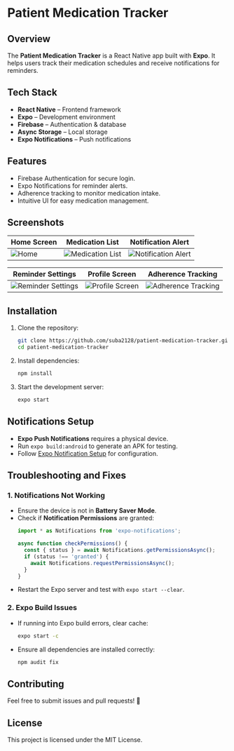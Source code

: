 # Patient Medication Tracker

## Overview
The **Patient Medication Tracker** is a React Native app built with **Expo**. It helps users track their medication schedules and receive notifications for reminders.

## Tech Stack
- **React Native** – Frontend framework
- **Expo** – Development environment
- **Firebase** – Authentication & database
- **Async Storage** – Local storage
- **Expo Notifications** – Push notifications

## Features
- Firebase Authentication for secure login.
- Expo Notifications for reminder alerts.
- Adherence tracking to monitor medication intake.
- Intuitive UI for easy medication management.

## Screenshots

| Home Screen | Medication List | Notification Alert |
|------------|----------------|-------------------|
| ![Home](https://i.imgur.com/Kaqf81L.jpeg) | ![Medication List](https://i.imgur.com/PB0jMrn.jpeg) | ![Notification Alert](https://i.imgur.com/MNQNLb7.jpeg) |

| Reminder Settings | Profile Screen | Adherence Tracking |
|------------------|---------------|--------------------|
| ![Reminder Settings](https://i.imgur.com/fkdAqNi.jpeg) | ![Profile Screen](https://i.imgur.com/LN6HRTY.jpeg) | ![Adherence Tracking](https://i.imgur.com/D1EosHE.jpeg) |

## Installation

1. Clone the repository:
   ```sh
   git clone https://github.com/suba2128/patient-medication-tracker.git
   cd patient-medication-tracker
   ```
2. Install dependencies:
   ```sh
   npm install
   ```
3. Start the development server:
   ```sh
   expo start
   ```
   

## Notifications Setup
- **Expo Push Notifications** requires a physical device.
- Run `expo build:android` to generate an APK for testing.
- Follow [Expo Notification Setup](https://docs.expo.dev/versions/latest/sdk/notifications/) for configuration.

## Troubleshooting and Fixes

### 1. Notifications Not Working
- Ensure the device is not in **Battery Saver Mode**.
- Check if **Notification Permissions** are granted:
  ```js
  import * as Notifications from 'expo-notifications';
  
  async function checkPermissions() {
    const { status } = await Notifications.getPermissionsAsync();
    if (status !== 'granted') {
      await Notifications.requestPermissionsAsync();
    }
  }
  ```
- Restart the Expo server and test with `expo start --clear`.

### 2. Expo Build Issues
- If running into Expo build errors, clear cache:
  ```sh
  expo start -c
  ```
- Ensure all dependencies are installed correctly:
  ```sh
  npm audit fix
  ```

## Contributing
Feel free to submit issues and pull requests! 🚀

## License
This project is licensed under the MIT License.
